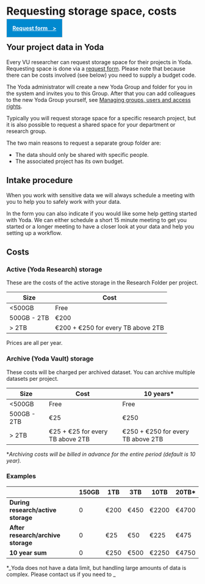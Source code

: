 # Requesting storage space, costs

<a style="padding: 15px;background-color: rgb(0, 137, 207); color: white; border: 1px solid rgb(209, 209, 209)" href="https://forms.office.com/r/6TZvTRvBms"><b>Request form&nbsp;&nbsp;&nbsp;&nbsp;></b></a>

## Your project data in Yoda 
Every VU researcher can request storage space for their projects in Yoda. Requesting space is done via a [request form](https://forms.office.com/r/6TZvTRvBms).
Please note that because there can be costs involved (see below) you need to supply a budget code. 

The Yoda administrator will create a new Yoda Group and folder for you in the system and invites you to this Group. 
After that you can add colleagues to the new Yoda Group yourself, see [Managing groups, users and access rights](user-management.md).

Typically you will request storage space for a specific research project, but it is also possible to request a shared space for your department or research group. 

The two main reasons to request a separate group folder are:
- The data should only be shared with specific people.
- The associated project has its own budget.

## Intake procedure
When you work with sensitive data we will always schedule a meeting with you to help you to safely work with your data.

In the form you can also indicate if you would like some help getting started with Yoda. We can either schedule a short
15 minute meeting to get you started or a longer meeting to have a closer look at your data and help you setting up a workflow.

## Costs

### Active (Yoda Research) storage
These are the costs of the active storage in the Research Folder per project. 

| **Size** | **Cost** |
| --- | --- |
| <500GB | Free |
| 500GB - 2TB | €200 | 
| > 2TB | €200 + €250 for every TB above 2TB |

Prices are all per year.

### Archive (Yoda Vault) storage
These costs will be charged per archived dataset. You can archive multiple datasets per project.

| **Size** | **Cost** | **10 years*** |
| --- | --- | --- |
| <500GB | Free | Free |
| 500GB - 2TB | €25 | €250 |
| > 2TB | €25 + €25 for every TB above 2TB | €250 + €250 for every TB above 2TB |

*_Archiving costs will be billed in advance for the entire period (default is 10 year)._

### Examples

|  | **150GB** | **1TB** | **3TB** | **10TB** | **20TB*** |
| --- | --- | --- | --- | --- |--- | 
| **During research/active storage** | 0 | €200 | €450 | €2200 | €4700 |
| **After research/archive storage** | 0 | €25 | €50 | €225 | €475 |
| **10 year sum** | 0 | €250 | €500 | €2250 | €4750 |

*_Yoda does not have a data limit, but handling large amounts of data is complex. Please contact us if you need to _
















